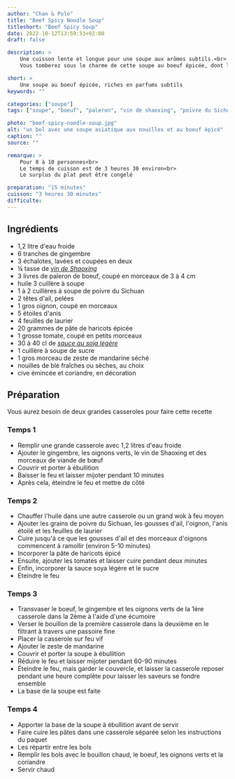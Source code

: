 ```yaml
---
author: "Chan & Polo"
title: "Beef Spicy Noodle Soup"
titleshort: "Beef Spicy Soup"
date: 2022-10-12T13:59:53+02:00
draft: false

description: >
    Une cuisson lente et longue pour une soupe aux arômes subtils.<br>
    Vous tomberez sous le charme de cette soupe au boeuf épicée, dont la simplicité n'est qu'apparente.

short: >
    Une soupe au boeuf épicée, riches en parfums subtils
keywords: ""

categories: ["soupe"]
tags: ["soupe", "boeuf", "paleron", "vin de shaoxing", "poivre du Sichuan", "ail", "nouilles", "pate", "haricot", "epice", "sauce soja légère"]

photo: "beef-spicy-noodle-soup.jpg"
alt: "un bol avec une soupe asiatique aux nouilles et au boeuf épicé"
caption: ""
source: ""

remarque: >
    Pour 8 à 10 personnes<br>
    Le temps de cuisson est de 3 heures 30 environ<br>
    Le surplus du plat peut être congelé

preparation: "15 minutes"
cuisson: "3 heures 30 minutes"
difficulte:
---
```



## Ingrédients
- 1,2 litre d'eau froide
- 6 tranches de gingembre
- 3 échalotes, lavées et coupées en deux
- ¼ tasse de *[vin de Shaoxing](https://fr.bakeitwithlove.com/shaoxing-wine-shubstitute/)*
- 3 livres de  paleron de boeuf, coupé en morceaux de 3 à 4 cm
- huile 3 cuillère à soupe
- 1 à 2 cuillères à soupe de poivre du Sichuan
- 2 têtes d'ail, pelées
- 1 gros oignon, coupé en morceaux
- 5 étoiles d'anis 
- 4 feuilles de laurier
- 20 grammes de pâte de haricots épicée
- 1 grosse tomate, coupé en petits morceaux
- 30 à 40 cl de *[sauce au soja légère](https://www.sauce-piquante.fr/content/413-differentes-sauces-soja-shoyu)*
- 1 cuillère à soupe de sucre
- 1 gros morceau de zeste de mandarine séché
- nouilles de blé fraîches ou sèches, au choix
- cive émincée et coriandre, en décoration
## Préparation
Vous aurez besoin de deux grandes casseroles pour faire cette recette
### Temps 1
- Remplir une grande casserole avec 1,2 litres d'eau froide
- Ajouter le gingembre, les oignons verts, le vin de Shaoxing et des morceaux de viande de bœuf
- Couvrir et porter à ébullition
- Baisser le feu et laisser mijoter pendant 10 minutes
- Après cela, éteindre le feu et mettre de côté
### Temps 2
- Chauffer l'huile dans une autre casserole ou un grand wok à feu moyen
- Ajouter les grains de poivre du Sichuan, les gousses d'ail, l'oignon, l'anis étoilé et les feuilles de laurier
- Cuire jusqu'à ce que les gousses d'ail et des morceaux d'oignons commencent à ramollir (environ 5-10 minutes)
- Incorporer la pâte de haricots épicé
- Ensuite, ajouter les tomates et laisser cuire pendant deux minutes
- Enfin, incorporer la sauce soya légère et le sucre
- Eteindre le feu
### Temps 3
- Transvaser le boeuf, le gingembre et les oignons verts de la 1ère casserole dans la 2ème à l'aide d'une écumoire
- Verser le bouillon de la première casserole dans la deuxième en le filtrant à travers une passoire fine
- Placer la casserole sur feu vif
- Ajouter le zeste de mandarine
- Couvrir et porter la soupe à ébullition
- Réduire le feu et laisser mijoter pendant 60-90 minutes
- Éteindre le feu, mais garder le couvercle, et laisser la casserole reposer pendant une heure complète pour laisser les saveurs se fondre ensemble
- La base de la soupe est faite
### Temps 4
- Apporter la base de la soupe à ébullition avant de servir
- Faire cuire les pâtes dans une casserole séparée selon les instructions du paquet
- Les répartir entre les bols
- Remplir les bols avec le bouillon chaud, le boeuf, les oignons verts et la coriandre
- Servir chaud